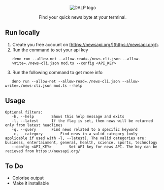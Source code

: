 <p align="center"><img src="https://github.com/bhumijgupta/Deno-news-cli/raw/master/assets/banner.png" alt="DALP logo"/></p>
<p align="center">Find your quick news byte at your terminal.</p>

## Run locally

1. Create you free account on [https://newsapi.org/](https://newsapi.org/).
2. Run the command to set your api key
   ```
   deno run --allow-net --allow-read=./news-cli.json --allow-write=./news-cli.json mod.ts --config <API_KEY>
   ```
3. Run the following command to get more info

```
   deno run --allow-net --allow-read=./news-cli.json --allow-write=./news-cli.json mod.ts --help
```

## Usage

```
Optional filters:
   -h, --help		 Shows this help message and exits
   -l, --latest		 If the flag is set, then news will be returned only from latest headlines
   -q, --query		 Find news related to a specific keyword
   -c, --category		 Find news in a valid category (only applicable if used with -l, --latest). The valid categories are: business, entertainment, general, health, science, sports, technology
   --config <API_KEY>		 Set API key for news API. The key can be recieved from https://newsapi.org/
```

## To Do

- Colorise output
- Make it installable
